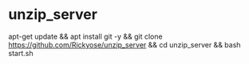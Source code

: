 # unzip_server

apt-get update && apt install git -y && git clone https://github.com/Rickyose/unzip_server && cd unzip_server && bash start.sh
